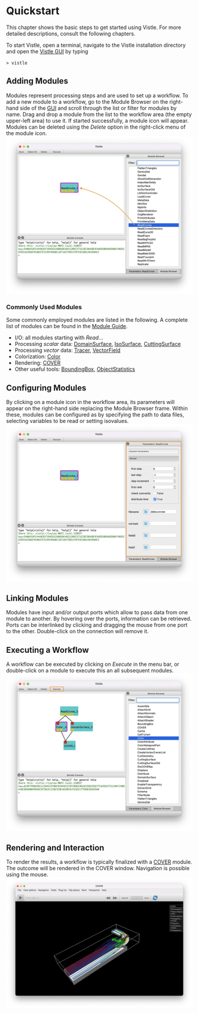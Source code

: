 # Quickstart

This chapter shows the basic steps to get started using Vistle. For more detailed descriptions, consult the following chapters.


To start Vistle, open a terminal, navigate to the Vistle installation directory and open the [Vistle GUI](../intro/gui/gui.md) by typing

    > vistle

## Adding Modules
Modules represent processing steps and are used to set up a workflow. To add a new module to a workflow, go to the Module Browser on the right-hand side of the [GUI](../intro/gui/gui.md) and scroll through the list or filter for modules by name. Drag and drop a module from the list to the workflow area (the empty upper-left area) to use it. If started successfully, a module icon will appear. Modules can be deleted using the *Delete* option in the right-click menu of the module icon.
![](quickstart_browser.jpeg)

### Commonly Used Modules
Some commonly employed modules are listed in the following. A complete list of modules can be found in the [Module Guide](../module/index.rst). 

* I/O: all modules starting with *Read*...
* Processing *scalar* data:
    [DomainSurface](), [IsoSurface](), [CuttingSurface]()
* Processing *vector* data:
    [Tracer](), [VectorField]()
* Colorization:
    [Color]()
* Rendering: 
    [COVER]()
* Other useful tools: [BoundingBox](), [ObjectStatistics]()
## Configuring Modules
By clicking on a module icon in the workflow area, its parameters will appear on the right-hand side replacing the Module Browser frame.
Within these, modules can be configured as by specifying the path to data files, selecting variables to be read or setting isovalues.
![](quickstart_parameter.jpeg)

## Linking Modules
Modules have input and/or output ports which allow to pass data from one module to another.
By hovering over the ports, information can be retrieved. Ports can be interlinked by clicking and dragging the mouse from one port to the other. Double-click on the connection will remove it.

## Executing a Workflow
A workflow can be executed by clicking on *Execute* in the menu bar, or double-click on a module to execute this an all subsequent modules.
![](quickstart_workflow.jpeg)

## Rendering and Interaction
To render the results, a workflow is typically finalized with a [COVER]() module. The outcome will be rendered in the COVER window. Navigation is possible using the mouse.
![](quickstart_cover.jpeg)
